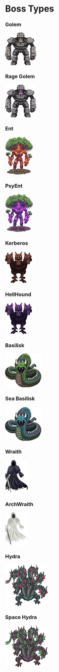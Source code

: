 # Boss Types

### Golem

![](<../../../.gitbook/assets/image (28) (1).png>)

### Rage Golem

![](<../../../.gitbook/assets/image (12).png>)

### Ent

![](<../../../.gitbook/assets/image (14).png>)

### PsyEnt

![](<../../../.gitbook/assets/image (10).png>)

### Kerberos

![](<../../../.gitbook/assets/image (34).png>)

### HellHound

![](<../../../.gitbook/assets/image (27) (1).png>)

### Basilisk

![](<../../../.gitbook/assets/image (39) (1).png>)

### Sea Basilisk

![](<../../../.gitbook/assets/image (43).png>)

### Wraith

![](<../../../.gitbook/assets/image (41) (1) (1).png>)

### ArchWraith

![](<../../../.gitbook/assets/image (25) (1) (1).png>)

### Hydra

![](<../../../.gitbook/assets/image (17).png>)

### Space Hydra

![](<../../../.gitbook/assets/image (29) (1).png>)

